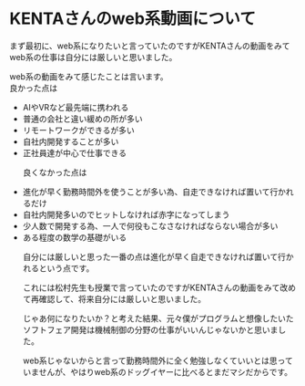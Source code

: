 ﻿# KENTAさんのweb系動画について
まず最初に、web系になりたいと言っていたのですがKENTAさんの動画をみてweb系の仕事は自分には厳しいと思いました。<p>
web系の動画をみて感じたことは言います。  
良かった点は
- AIやVRなど最先端に携われる
- 普通の会社と違い緩めの所が多い
- リモートワークができるが多い
- 自社内開発することが多い
- 正社員達が中心で仕事できる<p>
良くなかった点は
- 進化が早く勤務時間外を使うことが多い為、自走できなければ置いて行かれるだけ
- 自社内開発多いのでヒットしなければ赤字になってしまう
- 少人数で開発する為、一人で何役もこなさなければならない場合が多い
- ある程度の数学の基礎がいる<p>
自分には厳しいと思った一番の点は進化が早く自走できなければ置いて行かれるという点です。<p>
これには松村先生も授業で言っていたのですがKENTAさんの動画をみて改めて再確認して、将来自分には厳しいと思いました。<p>
じゃあ何になりたいか？と考えた結果、元々僕がプログラムと想像したいたソフトフェア開発は機械制御の分野の仕事がいいんじゃないかと思いました。<p>
web系じゃないからと言って勤務時間外に全く勉強しなくていいとは思っていませんが、やはりweb系のドッグイヤーに比べるとまだマシだからです。<p>
